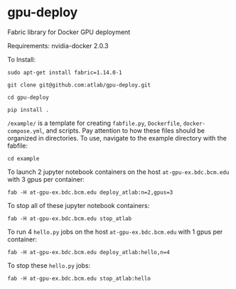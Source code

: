 # gpu-deploy
Fabric library for Docker GPU deployment

Requirements: nvidia-docker 2.0.3

To Install:

    sudo apt-get install fabric=1.14.0-1

    git clone git@github.com:atlab/gpu-deploy.git

    cd gpu-deploy

    pip install .

`/example/` is a template for creating `fabfile.py`, `Dockerfile`, `docker-compose.yml`, and scripts.  Pay attention to how these files should be organized in directories.  To use, navigate to the example directory with the fabfile:

    cd example

To launch 2 jupyter notebook containers on the host `at-gpu-ex.bdc.bcm.edu` with 3 gpus per container:

    fab -H at-gpu-ex.bdc.bcm.edu deploy_atlab:n=2,gpus=3

To stop all of these jupyter notebook containers:

    fab -H at-gpu-ex.bdc.bcm.edu stop_atlab

To run 4 `hello.py` jobs on the host `at-gpu-ex.bdc.bcm.edu` with 1 gpus per container:

    fab -H at-gpu-ex.bdc.bcm.edu deploy_atlab:hello,n=4

To stop these `hello.py` jobs:

    fab -H at-gpu-ex.bdc.bcm.edu stop_atlab:hello